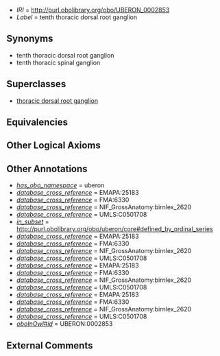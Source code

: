  * *IRI* = http://purl.obolibrary.org/obo/UBERON_0002853
 * *Label* = tenth thoracic dorsal root ganglion

## Synonyms

 * tenth thoracic dorsal root ganglion
 * tenth thoracic spinal ganglion

## Superclasses

 * [thoracic dorsal root ganglion](../../UBERON/35/UBERON_0002835.md)

## Equivalencies


## Other Logical Axioms


## Other Annotations

 * *[has_obo_namespace](../../ce/oboInOwl#hasOBONamespace.md)* = uberon
 * *[database_cross_reference](../../ef/oboInOwl#hasDbXref.md)* = EMAPA:25183
 * *[database_cross_reference](../../ef/oboInOwl#hasDbXref.md)* = FMA:6330
 * *[database_cross_reference](../../ef/oboInOwl#hasDbXref.md)* = NIF_GrossAnatomy:birnlex_2620
 * *[database_cross_reference](../../ef/oboInOwl#hasDbXref.md)* = UMLS:C0501708
 * *[in_subset](../../et/oboInOwl#inSubset.md)* = http://purl.obolibrary.org/obo/uberon/core#defined_by_ordinal_series
 * *[database_cross_reference](../../ef/oboInOwl#hasDbXref.md)* = EMAPA:25183
 * *[database_cross_reference](../../ef/oboInOwl#hasDbXref.md)* = FMA:6330
 * *[database_cross_reference](../../ef/oboInOwl#hasDbXref.md)* = NIF_GrossAnatomy:birnlex_2620
 * *[database_cross_reference](../../ef/oboInOwl#hasDbXref.md)* = UMLS:C0501708
 * *[database_cross_reference](../../ef/oboInOwl#hasDbXref.md)* = EMAPA:25183
 * *[database_cross_reference](../../ef/oboInOwl#hasDbXref.md)* = FMA:6330
 * *[database_cross_reference](../../ef/oboInOwl#hasDbXref.md)* = NIF_GrossAnatomy:birnlex_2620
 * *[database_cross_reference](../../ef/oboInOwl#hasDbXref.md)* = UMLS:C0501708
 * *[database_cross_reference](../../ef/oboInOwl#hasDbXref.md)* = EMAPA:25183
 * *[database_cross_reference](../../ef/oboInOwl#hasDbXref.md)* = FMA:6330
 * *[database_cross_reference](../../ef/oboInOwl#hasDbXref.md)* = NIF_GrossAnatomy:birnlex_2620
 * *[database_cross_reference](../../ef/oboInOwl#hasDbXref.md)* = UMLS:C0501708
 * *[oboInOwl#id](../../id/oboInOwl#id.md)* = UBERON:0002853

## External Comments

